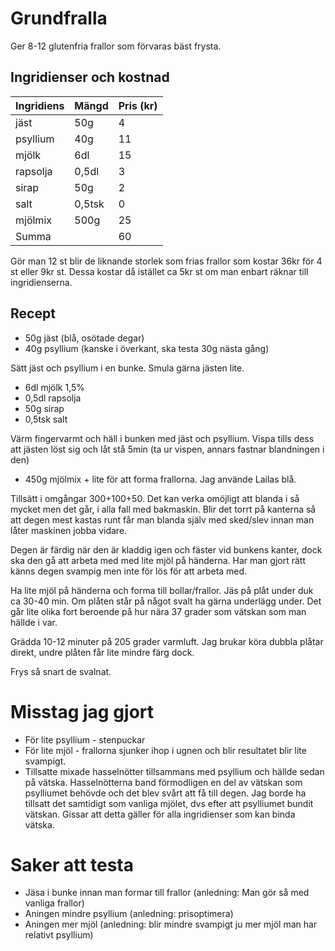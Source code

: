 # Grundfralla

Ger 8-12 glutenfria     frallor som förvaras bäst frysta. 

## Ingridienser och kostnad


| Ingridiens | Mängd  | Pris (kr) |
|------------|--------|-----------|
| jäst       | 50g    | 4         |
| psyllium   | 40g    | 11        |
| mjölk      | 6dl    | 15        |
| rapsolja   | 0,5dl  | 3         |
| sirap      | 50g    | 2         |
| salt       | 0,5tsk | 0         |
| mjölmix    | 500g   | 25        |
| Summa      |        | 60        |

Gör man 12 st blir de liknande storlek som frias frallor som kostar 36kr för 4 st eller 9kr st.
Dessa kostar då istället ca 5kr st om man enbart räknar till ingridienserna.

## Recept

* 50g jäst (blå, osötade degar)
* 40g psyllium (kanske i överkant, ska testa 30g nästa gång)

Sätt jäst och psyllium i en bunke. Smula gärna jästen lite.

* 6dl mjölk 1,5%
* 0,5dl rapsolja
* 50g sirap
* 0,5tsk salt

Värm fingervarmt och häll i bunken med jäst och psyllium. Vispa tills dess att jästen löst sig och låt stå 5min (ta ur vispen, annars fastnar blandningen i den)

* 450g mjölmix + lite för att forma frallorna. Jag använde Lailas blå. 

Tillsätt i omgångar 300+100+50.
Det kan verka omöjligt att blanda i så mycket men det går, i alla fall med bakmaskin. 
Blir det torrt på kanterna så att degen mest kastas runt får man blanda själv med sked/slev innan man låter maskinen jobba vidare.

Degen är färdig när den är kladdig igen och fäster vid bunkens kanter, dock ska den gå att arbeta med med lite mjöl på händerna. 
Har man gjort rätt känns degen svampig men inte för lös för att arbeta med.

Ha lite mjöl på händerna och forma till bollar/frallor. 
Jäs på plåt under duk ca 30-40 min.
Om plåten står på något svalt ha gärna underlägg under. 
Det går lite olika fort beroende på hur nära 37 grader som vätskan som man hällde i var.

Grädda 10-12 minuter på 205 grader varmluft. Jag brukar köra dubbla plåtar direkt, undre plåten får lite mindre färg dock.

Frys så snart de svalnat.

# Misstag jag gjort
* För lite psyllium - stenpuckar
* För lite mjöl - frallorna sjunker ihop i ugnen och blir resultatet blir lite svampigt.
* Tillsatte mixade hasselnötter tillsammans med psyllium och hällde sedan på vätska. Hasselnötterna band förmodligen en del av vätskan som psylliumet behövde och det blev svårt att få till degen. Jag borde ha tillsatt det samtidigt som vanliga mjölet, dvs efter att psylliumet bundit vätskan. Gissar att detta gäller för alla ingridienser som kan binda vätska. 

# Saker att testa
* Jäsa i bunke innan man formar till frallor (anledning: Man gör så med vanliga frallor)
* Aningen mindre psyllium (anledning: prisoptimera)
* Aningen mer mjöl (anledning: blir mindre svampigt ju mer mjöl man har relativt psyllium)

